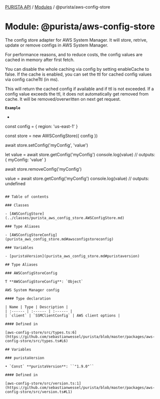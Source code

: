 [PURISTA API](../README.md) / [Modules](../modules.md) / @purista/aws-config-store

# Module: @purista/aws-config-store

The config store adapter for AWS System Manager.
It will store, retrive, update or remove configs in AWS System Manager.

For performance reasons, and to reduce costs, the config values are cached in memory after first fetch.

You can disable the whole caching via config by setting enableCache to false.
If the cache is enabled, you can set the ttl for cached config values via config cacheTtl (in ms).

This will return the cached config if available and if ttl is not exceeded.
If a config value exceeds the ttl, it does not automatically get removed from cache.
It will be removed/overwritten on next get request.

**`Example`**

* ```typescript
const config = {
  region: 'us-east-1'
}

const store = new AWSConfigStore({ config })

await store.setConfig('myConfig', 'value')

let value = await store.getConfig('myConfig')
console.log(value) // outputs: { myConfig: 'value' }

await store.removeConfig('myConfig')

value = await store.getConfig('myConfig')
console.log(value) // outputs: undefined

```

## Table of contents

### Classes

- [AWSConfigStore](../classes/purista_aws_config_store.AWSConfigStore.md)

### Type Aliases

- [AWSConfigStoreConfig](purista_aws_config_store.md#awsconfigstoreconfig)

### Variables

- [puristaVersion](purista_aws_config_store.md#puristaversion)

## Type Aliases

### AWSConfigStoreConfig

Ƭ **AWSConfigStoreConfig**: `Object`

AWS System Manager config

#### Type declaration

| Name | Type | Description |
| :------ | :------ | :------ |
| `client` | `SSMClientConfig` | AWS client options |

#### Defined in

[aws-config-store/src/types.ts:6](https://github.com/sebastianwessel/purista/blob/master/packages/aws-config-store/src/types.ts#L6)

## Variables

### puristaVersion

• `Const` **puristaVersion**: ``"1.9.0"``

#### Defined in

[aws-config-store/src/version.ts:1](https://github.com/sebastianwessel/purista/blob/master/packages/aws-config-store/src/version.ts#L1)
